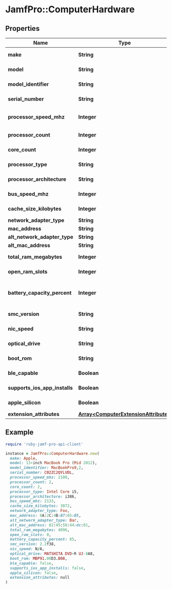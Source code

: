 # JamfPro::ComputerHardware

## Properties

| Name | Type | Description | Notes |
| ---- | ---- | ----------- | ----- |
| **make** | **String** |  | [optional][readonly] |
| **model** | **String** |  | [optional][readonly] |
| **model_identifier** | **String** |  | [optional][readonly] |
| **serial_number** | **String** |  | [optional][readonly] |
| **processor_speed_mhz** | **Integer** | Processor Speed in MHz. | [optional][readonly] |
| **processor_count** | **Integer** |  | [optional][readonly] |
| **core_count** | **Integer** |  | [optional][readonly] |
| **processor_type** | **String** |  | [optional][readonly] |
| **processor_architecture** | **String** |  | [optional][readonly] |
| **bus_speed_mhz** | **Integer** |  | [optional][readonly] |
| **cache_size_kilobytes** | **Integer** | Cache Size in KB. | [optional][readonly] |
| **network_adapter_type** | **String** |  | [optional] |
| **mac_address** | **String** |  | [optional] |
| **alt_network_adapter_type** | **String** |  | [optional] |
| **alt_mac_address** | **String** |  | [optional] |
| **total_ram_megabytes** | **Integer** | Total RAM Size in MB. | [optional][readonly] |
| **open_ram_slots** | **Integer** | Available RAM slots. | [optional][readonly] |
| **battery_capacity_percent** | **Integer** | Remaining percentage of battery power. | [optional][readonly] |
| **smc_version** | **String** |  | [optional][readonly] |
| **nic_speed** | **String** |  | [optional][readonly] |
| **optical_drive** | **String** |  | [optional][readonly] |
| **boot_rom** | **String** |  | [optional][readonly] |
| **ble_capable** | **Boolean** |  | [optional][readonly] |
| **supports_ios_app_installs** | **Boolean** |  | [optional][readonly] |
| **apple_silicon** | **Boolean** |  | [optional][readonly] |
| **extension_attributes** | [**Array&lt;ComputerExtensionAttribute&gt;**](ComputerExtensionAttribute.md) |  | [optional] |

## Example

```ruby
require 'ruby-jamf-pro-api-client'

instance = JamfPro::ComputerHardware.new(
  make: Apple,
  model: 13-inch MacBook Pro (Mid 2012),
  model_identifier: MacBookPro9,2,
  serial_number: C02ZC2QYLVDL,
  processor_speed_mhz: 2100,
  processor_count: 2,
  core_count: 2,
  processor_type: Intel Core i5,
  processor_architecture: i386,
  bus_speed_mhz: 2133,
  cache_size_kilobytes: 3072,
  network_adapter_type: Foo,
  mac_address: 6A:2C:4B:B7:65:B5,
  alt_network_adapter_type: Bar,
  alt_mac_address: 82:45:58:44:dc:01,
  total_ram_megabytes: 4096,
  open_ram_slots: 0,
  battery_capacity_percent: 85,
  smc_version: 2.2f38,
  nic_speed: N/A,
  optical_drive: MATSHITA DVD-R UJ-8A8,
  boot_rom: MBP91.00D3.B08,
  ble_capable: false,
  supports_ios_app_installs: false,
  apple_silicon: false,
  extension_attributes: null
)
```

